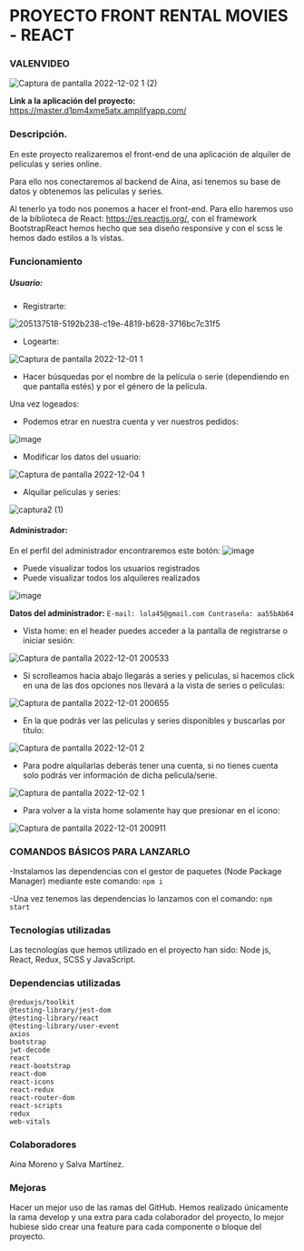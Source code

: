 # PROYECTO FRONT RENTAL MOVIES - REACT

### VALENVIDEO

![Captura de pantalla 2022-12-02 1 (2)](https://user-images.githubusercontent.com/114058655/205350095-88bc8b80-3032-4a2a-a1b8-b48c5d8a71be.png)

**Link a la aplicación del proyecto:** https://master.d1pm4xme5atx.amplifyapp.com/

### Descripción.

En este proyecto realizaremos el front-end de una aplicación de alquiler de peliculas y series online.

Para ello nos conectaremos al backend de Aina, así tenemos su base de datos y obtenemos las peliculas y series.

Al tenerlo ya todo nos ponemos a hacer el front-end. Para ello haremos uso de la biblioteca de React: https://es.reactjs.org/, 
con el framework BootstrapReact hemos hecho que sea diseño responsive y con el scss le hemos dado estilos a ls vistas.

### Funcionamiento

##### Usuario:
 
- Registrarte:

![205137518-5192b238-c19e-4819-b628-3716bc7c31f5](https://user-images.githubusercontent.com/114058655/205346760-ea7c3092-8bec-40e6-ac1f-f94bbbadad2a.png)

- Logearte: 

![Captura de pantalla 2022-12-01 1](https://user-images.githubusercontent.com/114058655/205342305-39a62bc9-7550-4eaf-9776-2d78ea440ff4.png)

- Hacer búsquedas por el nombre de la película o serie (dependiendo en que pantalla estés) y por el género de la película.

Una vez logeados: 

- Podemos etrar en nuestra cuenta y ver nuestros pedidos:

![image](https://user-images.githubusercontent.com/110055279/205511079-134162a2-62a3-4a27-8418-d52df46646de.png)

- Modificar los datos del usuario:

![Captura de pantalla 2022-12-04 1](https://user-images.githubusercontent.com/114058655/205489795-140b9adc-323f-49d2-9c7c-c0e264204a7a.png)
 
- Alquilar peliculas y series:

![captura2 (1)](https://user-images.githubusercontent.com/114058655/205489945-bbbe25b5-d97b-4217-a0c0-cafc0e3166e1.png)

#### Administrador: 

En el perfil del administrador encontraremos este botón:
![image](https://user-images.githubusercontent.com/110055279/205510735-c876e404-0705-4936-a13d-e00fe03375e3.png)

 - Puede visualizar todos los usuarios registrados
 - Puede visualizar todos los alquileres realizados
 
 ![image](https://user-images.githubusercontent.com/110055279/205511115-3291b983-7aa1-4260-8c5b-244499ee410c.png)

 
 **Datos del administrador:** `E-mail: lola45@gmail.com
Contraseña: aa55bAb64`

- Vista home: en el header puedes acceder a la pantalla de registrarse o iniciar sesión: 

![Captura de pantalla 2022-12-01 200533](https://user-images.githubusercontent.com/114058655/205138375-c9585fe3-b9a2-41ea-b076-f844d999bd36.png)

- Si scrolleamos hacia abajo llegarás a series y peliculas, si hacemos click en una de las dos opciones nos llevará a la vista de series o peliculas: 

![Captura de pantalla 2022-12-01 200655](https://user-images.githubusercontent.com/114058655/205138619-29276950-309f-480b-b443-4ef5723074fa.png)

- En la que podrás ver las peliculas y series disponibles y buscarlas por título: 

![Captura de pantalla 2022-12-01 2](https://user-images.githubusercontent.com/114058655/205347041-99da8338-22ec-4bea-a0cc-700bfc603f77.png)

- Para podre alquilarlas deberás tener una cuenta, si no tienes cuenta solo podrás ver información de dicha pelicula/serie.

![Captura de pantalla 2022-12-02 1](https://user-images.githubusercontent.com/114058655/205346705-1ce8f3ee-01e5-48e6-8db7-d219c5e3ea73.png)

- Para volver a la vista home solamente hay que presionar en el icono:

![Captura de pantalla 2022-12-01 200911](https://user-images.githubusercontent.com/114058655/205138960-b953a4a1-f12a-4d21-9dba-79e6fb80b6c5.png)

### COMANDOS BÁSICOS PARA LANZARLO

-Instalamos las dependencias con el gestor de paquetes (Node Package Manager) mediante este comando: `npm i`

-Una vez tenemos las dependencias lo lanzamos con el comando: `npm start`

### Tecnologías utilizadas

Las tecnologías que hemos utilizado en el proyecto han sido: Node js, React, Redux, SCSS y JavaScript.

### Dependencias utilizadas

    @reduxjs/toolkit
    @testing-library/jest-dom
    @testing-library/react
    @testing-library/user-event
    axios
    bootstrap
    jwt-decode
    react
    react-bootstrap
    react-dom
    react-icons
    react-redux
    react-router-dom
    react-scripts
    redux
    web-vitals
    
### Colaboradores

Aina Moreno y Salva Martínez.

### Mejoras
Hacer un mejor uso de las ramas del GitHub. Hemos realizado únicamente la rama develop y una extra para cada colaborador del proyecto, lo mejor hubiese sido crear una feature para cada componente o bloque del proyecto.
